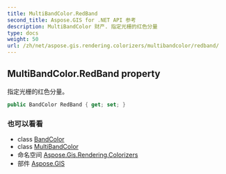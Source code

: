 ```yaml
---
title: MultiBandColor.RedBand
second_title: Aspose.GIS for .NET API 参考
description: MultiBandColor 财产. 指定光栅的红色分量
type: docs
weight: 50
url: /zh/net/aspose.gis.rendering.colorizers/multibandcolor/redband/
---
```

## MultiBandColor.RedBand property

指定光栅的红色分量。

```csharp
public BandColor RedBand { get; set; }
```

### 也可以看看

* class [BandColor](../../bandcolor/)
* class [MultiBandColor](../)
* 命名空间 [Aspose.Gis.Rendering.Colorizers](../../multibandcolor/)
* 部件 [Aspose.GIS](../../../)


